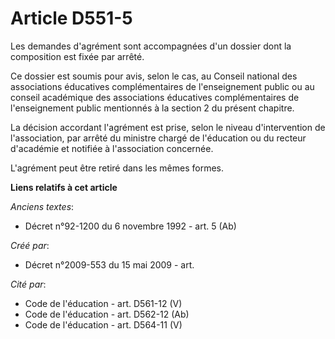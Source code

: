 # Article D551-5

Les demandes d'agrément sont accompagnées d'un dossier dont la composition est fixée par arrêté.

Ce dossier est soumis pour avis, selon le cas, au Conseil national des associations éducatives complémentaires de
l'enseignement public ou au conseil académique des associations éducatives complémentaires de l'enseignement public
mentionnés à la section 2 du présent chapitre.

La décision accordant l'agrément est prise, selon le niveau d'intervention de l'association, par arrêté du ministre chargé de
l'éducation ou du recteur d'académie et notifiée à l'association concernée.

L'agrément peut être retiré dans les mêmes formes.

**Liens relatifs à cet article**

_Anciens textes_:

  - Décret n°92-1200 du 6 novembre 1992 - art. 5 (Ab)

_Créé par_:

  - Décret n°2009-553 du 15 mai 2009 - art.

_Cité par_:

  - Code de l'éducation - art. D561-12 (V)
  - Code de l'éducation - art. D562-12 (Ab)
  - Code de l'éducation - art. D564-11 (V)
